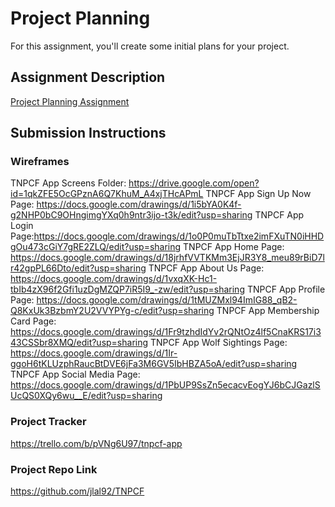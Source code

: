 # Project Planning
For this assignment, you'll create some initial plans for your project.

## Assignment Description
[Project Planning Assignment](https://education.launchcode.org/liftoff/modules/assignments/project-planning)

## Submission Instructions

### Wireframes

TNPCF App Screens Folder: https://drive.google.com/open?id=1qkZFE5OcGPznA6Q7KhuM_A4xjTHcAPmL
TNPCF App Sign Up Now Page: https://docs.google.com/drawings/d/1i5bYA0K4f-g2NHP0bC9OHngimgYXq0h9ntr3ijo-t3k/edit?usp=sharing
TNPCF App Login Page:https://docs.google.com/drawings/d/1o0P0muTbTtxe2imFXuTN0iHHDgOu473cGiY7gRE2ZLQ/edit?usp=sharing
TNPCF App Home Page: https://docs.google.com/drawings/d/18jrhfVVTKMm3EjJR3Y8_meu89rBiD7lr42gpPL66Dto/edit?usp=sharing
TNPCF App About Us Page: https://docs.google.com/drawings/d/1vxqXK-Hc1-tbIb4zX96f2Gfi1uzDgMZQP7iR5I9_-zw/edit?usp=sharing
TNPCF App Profile Page: https://docs.google.com/drawings/d/1tMUZMxl94ImIG88_qB2-Q8KxUk3BzbmY2U2VVYPYg-c/edit?usp=sharing
TNPCF App Membership Card Page: https://docs.google.com/drawings/d/1Fr9tzhdIdYv2rQNtOz4lf5CnaKRS17i343CSSbr8XMQ/edit?usp=sharing
TNPCF App Wolf Sightings Page: https://docs.google.com/drawings/d/1Ir-ggoH6tKLUzphRaucBtDVE6jFa3M6GV5IbHBZA5oA/edit?usp=sharing
TNPCF App Social Media Page: https://docs.google.com/drawings/d/1PbUP9SsZn5ecacvEogYJ6bCJGazlSUcQS0XQy6wu__E/edit?usp=sharing


### Project Tracker

https://trello.com/b/pVNg6U97/tnpcf-app

### Project Repo Link

https://github.com/jlal92/TNPCF
